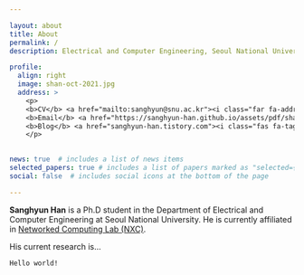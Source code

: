 ```yaml
---

layout: about
title: About
permalink: /
description: Electrical and Computer Engineering, Seoul National University

profile:
  align: right
  image: shan-oct-2021.jpg
  address: >
    <p>
    <b>CV</b> <a href="mailto:sanghyun@snu.ac.kr"><i class="far fa-address-card"></a>
    <b>Email</b> <a href="https://sanghyun-han.github.io/assets/pdf/shan_CV"><i class="fas fa-envelope"></i></a>
    <b>Blog</b> <a href="sanghyun-han.tistory.com"><i class="fas fa-tags"></i></a>
    </p>
    

news: true  # includes a list of news items
selected_papers: true # includes a list of papers marked as "selected={true}"
social: false  # includes social icons at the bottom of the page

---
```

<!-- <p>CV <a href="mailto:sanghyun@snu.ac.kr"><i class="far fa-address-card"></i></p>
    <p>Affiliation <a href="https://nxc.snu.ac.kr"><i class="fas fa-tags"></i></p>
    <p>SNS <a href="https://www.instagram.com/sanghyun._.han/"><i class="fab fa-instagram"></i></i></p> -->
**Sanghyun Han** is a Ph.D student in the Department of Electrical and Computer Engineering at Seoul National University.
He is currently affiliated in [Networked Computing Lab (NXC)](https:/nxc.snu.ac.kr).

His current research is...
```
Hello world!
```